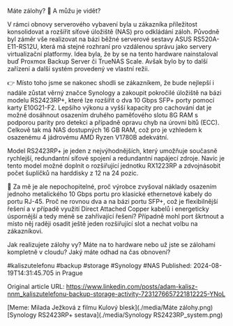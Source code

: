 Máte zálohy? 💾 A můžu je vidět?


V rámci obnovy serverového vybavení byla u zákazníka příležitost konsolidovat a rozšířit síťové úložiště (NAS) pro odkládání záloh. Původně byl záměr vše realizovat na bázi běžné serverové sestavy ASUS RS520A-E11-RS12U, která má stejné rozhraní pro vzdálenou správu jako servery virtualizační platformy. Idea byla, že by se na tento hardware nainstaloval buď Proxmox Backup Server či TrueNAS Scale. Avšak bylo by to další zařízení a další systém provedený ve vlastní režii.


👉 Místo toho jsme se nakonec shodli se zákazníkem, že bude nejlepší i nadále zůstat věrný značce Synology a zakoupit pokročilé úložiště na bázi modelu RS2423RP+, které lze rozšířit o dva 10 Gbps SFP+ porty pomocí karty E10G21-F2. Lepšího výkonu a vyšší kapacity pro cachování dat je možné dosáhnout osazením druhého paměťového slotu 8G RAM s podporou parity pro detekci a případně opravu chyb na úrovni bitů (ECC). Celkově tak má NAS dostupných 16 GB RAM, což pro je vzhledem k osazenému 4 jádrovému AMD Ryzen V1780B adekvátní.


Model RS2423RP+ je jeden z nejvýhodnějších, který umožňuje současně rychlejší, redundantní síťové spojení a redundantní napájecí zdroje. Navíc je tento model možné doplnit o rozšiřující jednotku RX1223RP a zdvojnásobit počet šuplíčků na harddisky z 12 na 24 pozic.


🤔 Za mě je ale nepochopitelné, proč výrobce zvyšoval náklady osazením jednoho metalického 10 Gbps portu pro klasické ethernetové kabely do portu RJ-45. Proč ne rovnou dva a na bázi portu SFP+, což je flexibilnější řešení a v případě využití Direct Attached Copper kabelů i energeticky úspornější a tedy méně se zahřívající řešení? Případně mohl port škrtnout a místo něj raději osadit ještě jeden rozšiřující slot a nechat volbu na zákazníkovi.


Jak realizujete zálohy vy? Máte na to hardware nebo už jste se zálohami kompletně v cloudu? Jaký máte odhad na čas obnovení?


#kaliszutelefonu #backup #storage #Synology #NAS
Published: 2024-08-19T14:31:45.705 in Prague

Original article URL: https://www.linkedin.com/posts/adam-kalisz-nnm_kaliszutelefonu-backup-storage-activity-7231276657221812225-YNoL

[Meme: Milada Ježková z filmu Kulový blesk](./media/Máte zálohy.png)[Synology RS2423RP+ sestava](./media/Synology RS2423RP_system.png)